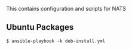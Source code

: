This contains configuration and scripts for NATS

## Ubuntu Packages

```$ ansible-playbook -k deb-install.yml```
